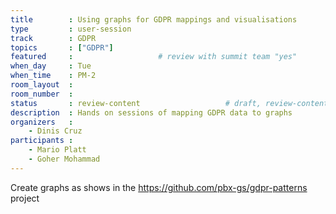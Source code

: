 ```yaml
---
title        : Using graphs for GDPR mappings and visualisations
type         : user-session
track        : GDPR
topics       : ["GDPR"]
featured     :                   # review with summit team "yes"
when_day     : Tue
when_time    : PM-2
room_layout  :
room_number  :
status       : review-content                   # draft, review-content, done
description  : Hands on sessions of mapping GDPR data to graphs
organizers   :
    - Dinis Cruz
participants :
    - Mario Platt
    - Goher Mohammad
---
```


Create graphs as shows in the https://github.com/pbx-gs/gdpr-patterns project

<!--(add intro)

## Topic

(...)

## Target Audience

(...)

## Content

(...)

## References

(...)-->
